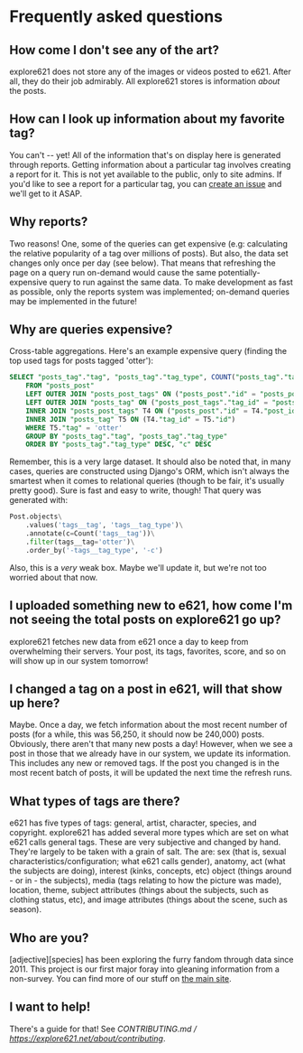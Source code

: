 # Frequently asked questions

## How come I don't see any of the art?

explore621 does not store any of the images or videos posted to e621. After all, they do their job admirably. All explore621 stores is information *about* the posts.

## How can I look up information about my favorite tag?

You can't -- yet! All of the information that's on display here is generated through reports. Getting information about a particular tag involves creating a report for it. This is not yet available to the public, only to site admins. If you'd like to see a report for a particular tag, you can [create an issue](https://github.com/adjspecies/explore621/issues) and we'll get to it ASAP.

## Why reports?

Two reasons! One, some of the queries can get expensive (e.g: calculating the relative popularity of a tag over millions of posts). But also, the data set changes only once per day (see below). That means that refreshing the page on a query run on-demand would cause the same potentially-expensive query to run against the same data. To make development as fast as possible, only the reports system was implemented; on-demand queries may be implemented in the future!

## Why are queries expensive?

Cross-table aggregations. Here's an example expensive query (finding the top used tags for posts tagged 'otter'):

```sql
SELECT "posts_tag"."tag", "posts_tag"."tag_type", COUNT("posts_tag"."tag") AS "c"
    FROM "posts_post"
    LEFT OUTER JOIN "posts_post_tags" ON ("posts_post"."id" = "posts_post_tags"."post_id")
    LEFT OUTER JOIN "posts_tag" ON ("posts_post_tags"."tag_id" = "posts_tag"."id") 
    INNER JOIN "posts_post_tags" T4 ON ("posts_post"."id" = T4."post_id") 
    INNER JOIN "posts_tag" T5 ON (T4."tag_id" = T5."id") 
    WHERE T5."tag" = 'otter'
    GROUP BY "posts_tag"."tag", "posts_tag"."tag_type" 
    ORDER BY "posts_tag"."tag_type" DESC, "c" DESC
```

Remember, this is a very large dataset. It should also be noted that, in many cases, queries are constructed using Django's ORM, which isn't always the smartest when it comes to relational queries (though to be fair, it's usually pretty good). Sure is fast and easy to write, though! That query was generated with:

```python
Post.objects\
    .values('tags__tag', 'tags__tag_type')\
    .annotate(c=Count('tags__tag'))\
    .filter(tags__tag='otter')\
    .order_by('-tags__tag_type', '-c')
```

Also, this is a *very* weak box. Maybe we'll update it, but we're not too worried about that now.

## I uploaded something new to e621, how come I'm not seeing the total posts on explore621 go up?

explore621 fetches new data from e621 once a day to keep from overwhelming their servers. Your post, its tags, favorites, score, and so on will show up in our system tomorrow!

## I changed a tag on a post in e621, will that show up here?

Maybe. Once a day, we fetch information about the most recent number of posts (for a while, this was 56,250, it should now be 240,000) posts. Obviously, there aren't that many new posts a day! However, when we see a post in those that we already have in our system, we update its information. This includes any new or removed tags. If the post you changed is in the most recent batch of posts, it will be updated the next time the refresh runs.

## What types of tags are there?

e621 has five types of tags: general, artist, character, species, and copyright. explore621 has added several more types which are set on what e621 calls general tags. These are very subjective and changed by hand. They're largely to be taken with a grain of salt. The are: sex (that is, sexual characteristics/configuration; what e621 calls gender), anatomy, act (what the subjects are doing), interest (kinks, concepts, etc) object (things around - or in - the subjects), media (tags relating to how the picture was made), location, theme, subject attributes (things about the subjects, such as clothing status, etc), and image attributes (things about the scene, such as season).

## Who are you?

\[adjective\]\[species\] has been exploring the furry fandom through data since 2011. This project is our first major foray into gleaning information from a non-survey. You can find more of our stuff on [the main site](https://adjectivespecies.com).

## I want to help!

There's a guide for that! See *CONTRIBUTING.md / <https://explore621.net/about/contributing>*.
